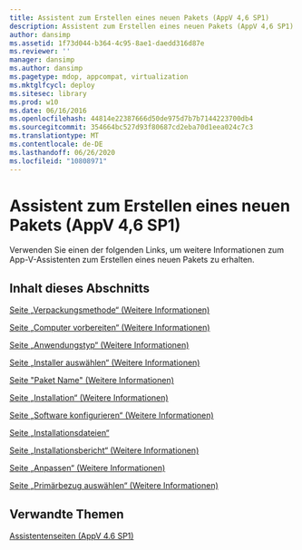 ```yaml
---
title: Assistent zum Erstellen eines neuen Pakets (AppV 4,6 SP1)
description: Assistent zum Erstellen eines neuen Pakets (AppV 4,6 SP1)
author: dansimp
ms.assetid: 1f73d044-b364-4c95-8ae1-daedd316d87e
ms.reviewer: ''
manager: dansimp
ms.author: dansimp
ms.pagetype: mdop, appcompat, virtualization
ms.mktglfcycl: deploy
ms.sitesec: library
ms.prod: w10
ms.date: 06/16/2016
ms.openlocfilehash: 44814e22387666d50de975d7b7b7144223700db4
ms.sourcegitcommit: 354664bc527d93f80687cd2eba70d1eea024c7c3
ms.translationtype: MT
ms.contentlocale: de-DE
ms.lasthandoff: 06/26/2020
ms.locfileid: "10808971"
---
```

# Assistent zum Erstellen eines neuen Pakets (AppV 4,6 SP1)


Verwenden Sie einen der folgenden Links, um weitere Informationen zum App-V-Assistenten zum Erstellen eines neuen Pakets zu erhalten.

## Inhalt dieses Abschnitts


<a href="" id="packaging-method-page--learn-more-"></a>[Seite „Verpackungsmethode“ (Weitere Informationen)](packaging-method-page--learn-more-.md)  

<a href="" id="prepare-computer-page--learn-more-"></a>[Seite „Computer vorbereiten“ (Weitere Informationen)](prepare-computer-page--learn-more-.md)  

<a href="" id="type-of-application-page--learn-more-"></a>[Seite „Anwendungstyp“ (Weitere Informationen)](type-of-application-page--learn-more-.md)  

<a href="" id="select-installer-page--learn-more-"></a>[Seite „Installer auswählen“ (Weitere Informationen)](select-installer-page--learn-more-.md)  

<a href="" id="package-name-page---learn-more-"></a>[Seite "Paket Name" (Weitere Informationen)](package-name-page---learn-more-.md)  

<a href="" id="installation-page--learn-more-"></a>[Seite „Installation“ (Weitere Informationen)](installation-page--learn-more-.md)  

<a href="" id="configure-software-page--learn-more-"></a>[Seite „Software konfigurieren“ (Weitere Informationen)](configure-software-page--learn-more-.md)  

<a href="" id="installation-files-page"></a>[Seite „Installationsdateien“](installation-files-page.md)  

<a href="" id="installation-report-page--learn-more-"></a>[Seite „Installationsbericht“ (Weitere Informationen)](installation-report-page--learn-more-.md)  

<a href="" id="customize-page--learn-more-"></a>[Seite „Anpassen“ (Weitere Informationen)](customize-page--learn-more-.md)  

<a href="" id="select-primary-page--learn-more-"></a>[Seite „Primärbezug auswählen“ (Weitere Informationen)](select-primary-page--learn-more-.md)  

## Verwandte Themen


[Assistentenseiten (AppV 4.6 SP1)](wizard-pages--appv-46-sp1-.md)

 

 





